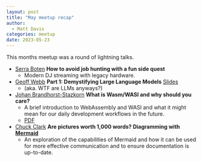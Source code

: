 ```yaml
---
layout: post
title: "May meetup recap"
author:
  - Matt Davis
categories: meetup
date: 2023-05-23
---
```


This months meetup was a round of lightning talks.

- [Serra Boten](https://www.linkedin.com/in/serraboten/) **How to avoid job hunting with a fun side quest**
  - Modern DJ streaming with legacy hardware.
- [Geoff Webb](https://www.linkedin.com/in/geoffreywebb/) **Part 1: Demystifying Large Language Models** [Slides](https://docs.google.com/presentation/d/1Jro8O8qz34mMgcb8E0TFGrjY03NaaClzp6YhtpXZPls/edit#slide=id.p)
  - (aka. WTF are LLMs anyways?)
- [Johan Brandhorst-Stazkorn](https://www.linkedin.com/in/jbrandhorst/) **What is Wasm/WASI and why should you care?**
  - A brief introduction to WebAssembly and WASI and what it might mean for our daily development workflows in the future.
  - [PDF](../assets/slide_decks/2023-05-20/wasi.pdf)
- [Chuck Clark](https://www.linkedin.com/in/chuckclark/) **Are pictures worth 1,000 words? Diagramming with [Mermaid](https://mermaid.js.org/)**
  - An exploration of the capabilities of Mermaid and how it can be used for more effective communication and to ensure documentation is up-to-date.
